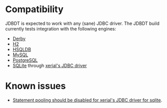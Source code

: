 # Compatibility

JDBDT is expected to work with any (sane) JDBC driver.
The JDBDT build currently tests integration with the following engines:

* [Derby](https://db.apache.org/derby)
* [H2](http://www.h2database.com)
* [HSQLDB](http://hsqldb.org)
* [MySQL](http://mysql.com)
* [PostgreSQL](http://postgresql.org)
* [SQLite](https://www.sqlite.org) through [xerial's JDBC driver](https://github.com/xerial/sqlite-jdbc)

# Known issues

* [Statement pooling should be disabled for xerial's JDBC driver for sqlite](DB.html#StatementPooling).
